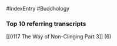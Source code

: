 #IndexEntry #Buddhology

### Top 10 referring transcripts
[[0117 The Way of Non-Clinging Part 3]] (6)

